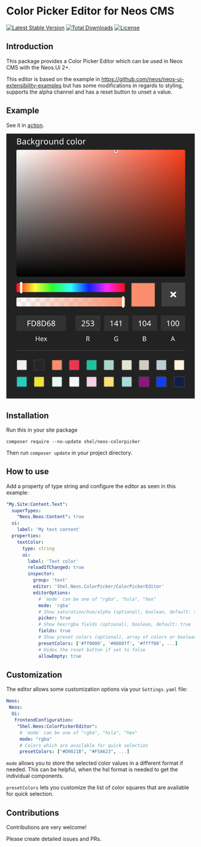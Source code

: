 # Color Picker Editor for Neos CMS    

[![Latest Stable Version](https://poser.pugx.org/shel/neos-colorpicker/v/stable)](https://packagist.org/packages/shel/neos-colorpicker)
[![Total Downloads](https://poser.pugx.org/shel/neos-colorpicker/downloads)](https://packagist.org/packages/shel/neos-colorpicker)
[![License](https://poser.pugx.org/shel/neos-colorpicker/license)](https://packagist.org/packages/shel/neos-colorpicker)

## Introduction

This package provides a Color Picker Editor which can be used
in Neos CMS with the Neos.Ui 2+.

This editor is based on the example in https://github.com/neos/neos-ui-extensibility-examples but 
has some modifications in regards to styling, supports the alpha channel and has a reset button to
unset a value.

## Example           

See it in [action](https://vimeo.com/327331115).

![Colorpicker in Neos CMS sidebar](Documentation/ColorPickerExample.png)  

## Installation

Run this in your site package

```console
composer require --no-update shel/neos-colorpicker
```

Then run `composer update` in your project directory.

## How to use

Add a property of type string and configure the editor as seen in this example:

```yaml
"My.Site:Content.Text":
  superTypes:
    "Neos.Neos:Content": true
  ui:
    label: 'My text content'
  properties:
    textColor:
      type: string
      ui:
        label: 'Text color'
        reloadIfChanged: true
        inspector:
          group: 'text'
          editor: 'Shel.Neos.ColorPicker/ColorPickerEditor'
          editorOptions:
            # `mode` can be one of "rgba", "hsla", "hex"
            mode: 'rgba'
            # Show saturation/hue/alpha (optional), boolean, default: true
            picker: true
            # Show hex/rgba fields (optional), boolean, default: true
            fields: true
            # Show preset colors (optional), array of colors or boolean (to disable)
            presetColors: ['#ff0000', '#0000ff', '#ffff00', ...]
            # Hides the reset button if set to false
            allowEmpty: true
```              
## Customization

The editor allows some customization options via your `Settings.yaml` file:

```yaml
Neos:
 Neos:
  Ui:
   frontendConfiguration:
    "Shel.Neos:ColorPickerEditor":
     # `mode` can be one of "rgba", "hsla", "hex"
     mode: "rgba"
     # Colors which are available for quick selection
     presetColors: ["#D0021B", "#F5A623", ...]
```              
              
`mode` allows you to store the selected color values in a different format if needed. 
This can be helpful, when the hsl format is needed to get the individual components.

`presetColors` lets you customize the list of color squares that are available for quick selection.
  

## Contributions

Contributions are very welcome! 

Please create detailed issues and PRs.
